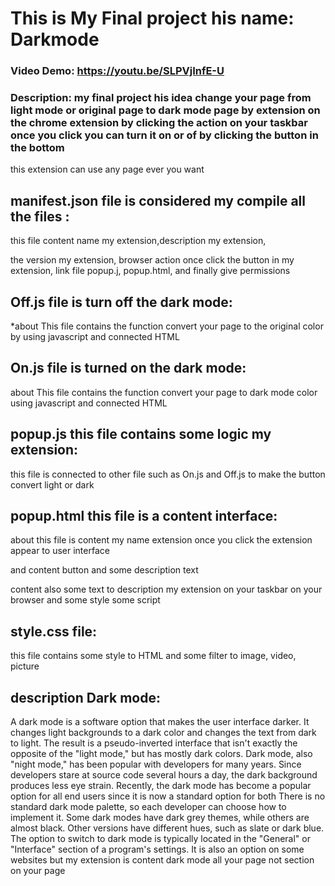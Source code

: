 # This is My Final project his name: Darkmode

### Video Demo: https://youtu.be/SLPVjInfE-U

### Description: my final project his idea change your page from light mode or original page to dark mode page by extension on the chrome extension by clicking the action on your taskbar once you click you can turn it on or of by clicking the button in the bottom 
 this extension can use any page ever you want 
## manifest.json file is considered my compile all the files :

 this file content  name my extension,description my extension,
 
 the version my extension, browser action once click the button in my extension, link file popup.j, popup.html, and finally give permissions  
 
## Off.js file is turn off the dark mode:

*about This file contains the function convert your page to the original color by using javascript and connected HTML

## On.js  file is turned on the dark mode:

about This file contains the function convert your page to dark mode color  using javascript and connected HTML

## popup.js this file contains some logic my extension:

this file is connected to other file such as On.js and Off.js to make the button convert light or dark

## popup.html this file is a content interface:

about this file is content my name extension once you click the extension appear  to user interface

and content button and some description text

content also some text to description my extension on your taskbar on your browser and some style some script  

## style.css file:

this file contains some style to HTML and some filter to image, video, picture

## description Dark mode:
A dark mode is a software option that makes the user interface darker. It changes light backgrounds to a dark color and changes the text from dark to light. The result is a pseudo-inverted interface that isn't exactly the opposite of the "light mode," but has mostly dark colors.
Dark mode, also "night mode," has been popular with developers for many years. Since developers stare at source code several hours a day, the dark background produces less eye strain. Recently, the dark mode has become a popular option for all end users since it is now a standard option for both 
There is no standard dark mode palette, so each developer can choose how to implement it. Some dark modes have dark grey themes, while others are almost black. Other versions have different hues, such as slate or dark blue. The option to switch to dark mode is typically located in the "General" or "Interface" section of a program's settings. It is also an option on some websites
but my extension is content dark mode all your page not section on your page